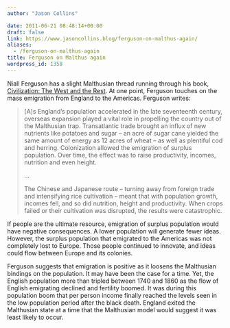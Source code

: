 ```yaml
---
author: "Jason Collins"

date: 2011-06-21 08:48:14+00:00
draft: false
link: https://www.jasoncollins.blog/ferguson-on-malthus-again/
aliases:
  - /ferguson-on-malthus-again
title: Ferguson on Malthus again
wordpress_id: 1358
---
```


Niall Ferguson has a slight Malthusian thread running through his book, [Civilization: The West and the Rest](https://www.jasoncollins.blog/fergusons-civilization-the-west-and-the-rest/). At one point, Ferguson touches on the mass emigration from England to the Americas. Ferguson writes:

>[A]s England’s population accelerated in the late seventeenth century, overseas expansion played a vital role in propelling the country out of the Malthusian trap. Transatlantic trade brought an influx of new nutrients like potatoes and sugar – an acre of sugar cane yielded the same amount of energy as 12 acres of wheat – as well as plentiful cod and herring. Colonization allowed the emigration of surplus population. Over time, the effect was to raise productivity, incomes, nutrition and even height.
>
>...
>
>The Chinese and Japanese route – turning away from foreign trade and intensifying rice cultivation – meant that with population growth, incomes fell, and so did nutrition, height and productivity. When crops failed or their cultivation was disrupted, the results were catastrophic.

If people are the ultimate resource, emigration of surplus population would have negative consequences. A lower population will generate fewer ideas. However, the surplus population that emigrated to the Americas was not completely lost to Europe. Those people continued to innovate, and ideas could flow between Europe and its colonies.

Ferguson suggests that emigration is positive as it loosens the Malthusian bindings on the population. It may have been the case for a time. Yet, the English population more than tripled between 1740 and 1860 as the flow of English emigrating declined and fertility boomed. It was during this population boom that per person income finally reached the levels seen in the low population period after the black death. England exited the Malthusian state at a time that the Malthusian model would suggest it was least likely to occur.
